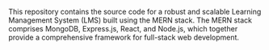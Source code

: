 This repository contains the source code for a robust and scalable Learning Management System (LMS) built using the MERN stack. The MERN stack comprises MongoDB, Express.js, React, and Node.js, which together provide a comprehensive framework for full-stack web development.